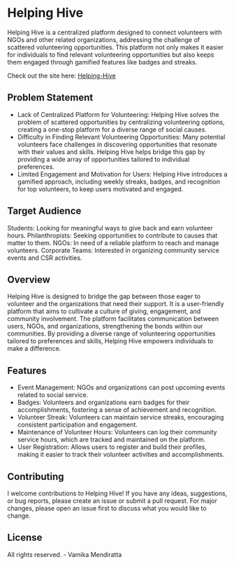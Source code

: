 # Helping Hive

Helping Hive is a centralized platform designed to connect volunteers with NGOs and other related organizations, addressing the challenge of scattered volunteering opportunities. This platform not only makes it easier for individuals to find relevant volunteering opportunities but also keeps them engaged through gamified features like badges and streaks.

Check out the site here: [Helping-Hive](https://itsvamz.github.io/Helping-Hive/)

## Problem Statement

- Lack of Centralized Platform for Volunteering: Helping Hive solves the problem of scattered opportunities by centralizing volunteering options, creating a one-stop platform for a diverse range of social causes.
- Difficulty in Finding Relevant Volunteering Opportunities: Many potential volunteers face challenges in discovering opportunities that resonate with their values and skills. Helping Hive helps bridge this gap by providing a wide array of opportunities tailored to individual preferences.
- Limited Engagement and Motivation for Users: Helping Hive introduces a gamified approach, including weekly streaks, badges, and recognition for top volunteers, to keep users motivated and engaged.

## Target Audience

Students: Looking for meaningful ways to give back and earn volunteer hours.
Philanthropists: Seeking opportunities to contribute to causes that matter to them.
NGOs: In need of a reliable platform to reach and manage volunteers.
Corporate Teams: Interested in organizing community service events and CSR activities.

## Overview

Helping Hive is designed to bridge the gap between those eager to volunteer and the organizations that need their support. It is a user-friendly platform that aims to cultivate a culture of giving, engagement, and community involvement. The platform facilitates communication between users, NGOs, and organizations, strengthening the bonds within our communities. By providing a diverse range of volunteering opportunities tailored to preferences and skills, Helping Hive empowers individuals to make a difference.

## Features

- Event Management: NGOs and organizations can post upcoming events related to social service.
- Badges: Volunteers and organizations earn badges for their accomplishments, fostering a sense of achievement and recognition.
- Volunteer Streak: Volunteers can maintain service streaks, encouraging consistent participation and engagement.
- Maintenance of Volunteer Hours: Volunteers can log their community service hours, which are tracked and maintained on the platform.
- User Registration: Allows users to register and build their profiles, making it easier to track their volunteer activities and accomplishments.

## Contributing

I welcome contributions to Helping Hive! If you have any ideas, suggestions, or bug reports, please create an issue or submit a pull request. For major changes, please open an issue first to discuss what you would like to change.

## License

All rights reserved. - Vamika Mendiratta






